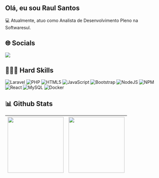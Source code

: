 <h2 align="left">Olá, eu sou Raul Santos</h2>

💻 Atualmente, atuo como Analista de Desenvolvimento Pleno na Softwaresul.<br>

 <h2>🌐 Socials </h2>
  <div">
  <a href="https://www.linkedin.com/in/raul-ribeiro-b00a09249/" target="_blank"><img src="https://img.shields.io/badge/-LinkedIn-%230077B5?style=for-the-badge&logo=linkedin&logoColor=white" target="_blank"></a> 
  </div>

<h2>👨🏻‍💻 Hard Skills </h2>

![Laravel](https://img.shields.io/badge/laravel-%23FF2D20.svg?style=flat&logo=laravel&logoColor=white)
![PHP](https://img.shields.io/badge/php-%23777BB4.svg?style=flat&logo=php&logoColor=white)
![HTML5](https://img.shields.io/badge/html5-%23E34F26.svg?style=flat&logo=html5&logoColor=white)
![JavaScript](https://img.shields.io/badge/javascript-%23323330.svg?style=flat&logo=javascript&logoColor=%23F7DF1E)
![Bootstrap](https://img.shields.io/badge/bootstrap-%23563D7C.svg?style=flat&logo=bootstrap&logoColor=white)
![NodeJS](https://img.shields.io/badge/node.js-6DA55F?style=flat&logo=node.js&logoColor=white)
![NPM](https://img.shields.io/badge/NPM-%23000000.svg?style=flat&logo=npm&logoColor=white)
![React](https://img.shields.io/badge/react-%2320232a.svg?style=flat&logo=react&logoColor=%2361DAFB)
![MySQL](https://img.shields.io/badge/mysql-%2300f.svg?style=flat&logo=mysql&logoColor=white)
![Docker](https://img.shields.io/badge/docker-%230db7ed.svg?style=flat&logo=docker&logoColor=white)

<h2>📊 Github Stats </h2>
   
<div>
  <a href="https://github.com/raulzrrs">
    
 
<img height="180em" src="https://github-readme-stats.vercel.app/api?username=raulzrrs&show_icons=true&theme=github_dark&include_all_commits=true&count_private=true"/>  | <img height="180em" src="https://github-readme-stats.vercel.app/api/top-langs/?username=raulzrrs&theme=github_dark&hide_border=false&include_all_commits=true&count_private=true&layout=compact"/>
| ------------- | ------------- |
</div>
